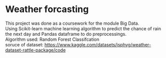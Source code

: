 # Weather forcasting
This project was done as a coursework for the module Big Data.  
Using Scikit-learn machine learning algorithm to predict the chance of rain the next day and Pandas dataframe to do preprocessings.  
Algorithm used: Random Forest Classifcation  
soruce of dataset: https://www.kaggle.com/datasets/jsphyg/weather-dataset-rattle-package/code
